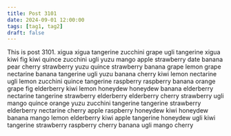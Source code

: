 ```yaml
---
title: Post 3101
date: 2024-09-01 12:00:00
tags: [tag1, tag2]
draft: false
---
```

This is post 3101.
xigua
xigua
tangerine
zucchini
grape
ugli
tangerine
xigua
kiwi
fig
kiwi
quince
zucchini
ugli
yuzu
mango
apple
strawberry
date
banana
pear
cherry
strawberry
yuzu
quince
strawberry
banana
grape
lemon
grape
nectarine
banana
tangerine
ugli
yuzu
banana
cherry
kiwi
lemon
nectarine
ugli
lemon
zucchini
quince
tangerine
raspberry
raspberry
banana
orange
grape
fig
elderberry
kiwi
lemon
honeydew
honeydew
banana
elderberry
nectarine
tangerine
strawberry
elderberry
elderberry
cherry
strawberry
ugli
mango
quince
orange
yuzu
zucchini
tangerine
tangerine
strawberry
elderberry
nectarine
cherry
apple
raspberry
honeydew
kiwi
honeydew
banana
mango
lemon
elderberry
kiwi
apple
tangerine
honeydew
ugli
kiwi
tangerine
strawberry
raspberry
cherry
banana
ugli
mango
cherry
